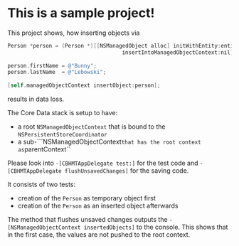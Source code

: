 This is a sample project!
=========================

This project shows, how inserting objects via

```Objective-C
Person *person = (Person *)[[NSManagedObject alloc] initWithEntity:entity
                                    insertIntoManagedObjectContext:nil];
    
person.firstName = @"Bunny";
person.lastName  = @"Lebowski";
    
[self.managedObjectContext insertObject:person];
```

results in data loss.

The Core Data stack is setup to have:
  - a root ``NSManagedObjectContext`` that is bound to the ``NSPersistentStoreCoordinator``
  - a sub-```NSManagedObjectContext`` that has the root context as ``parentContext``

Please look into ``-[CBHMTAppDelegate test:]`` for the test code and ``-[CBHMTAppDelegate flushUnsavedChanges]`` for the saving code.

It consists of two tests:
 
  - creation of the ``Person`` as temporary object first
  - creation of the ``Person`` as an inserted object afterwards

The method that flushes unsaved changes outputs the ``-[NSManagedObjectContext insertedObjects]`` to the console. This shows that in the first case, the values are not pushed to the root context.

